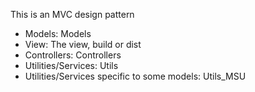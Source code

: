 This is an MVC design pattern
- Models: Models
- View: The view, build or dist
- Controllers: Controllers
- Utilities/Services: Utils
- Utilities/Services specific to some models: Utils_MSU
